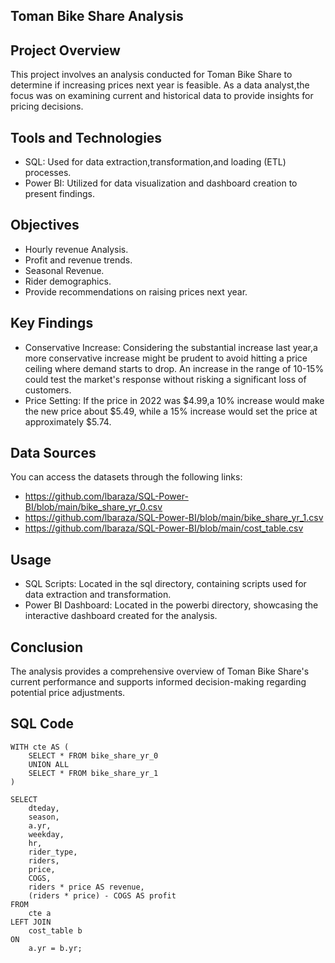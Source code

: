 ## Toman Bike Share Analysis

## Project Overview

This project involves an analysis conducted for Toman Bike Share to determine if increasing prices next year is feasible.
As a data analyst,the focus was on examining current and historical data to provide insights for pricing decisions.

## Tools and Technologies
-  SQL: Used for data extraction,transformation,and loading (ETL) processes.
-  Power BI: Utilized for data visualization and dashboard creation to present findings.
## Objectives
-  Hourly revenue Analysis.
-  Profit and revenue trends.
-  Seasonal Revenue.
-  Rider demographics.
-  Provide recommendations on raising prices next year.
## Key Findings
-  Conservative Increase: Considering the substantial increase last year,a more conservative increase might be prudent to avoid hitting a price ceiling where demand starts to drop.
  An increase in the range of 10-15% could test the market's response without risking a significant loss of customers.
-  Price Setting: If the price in 2022 was $4.99,a 10% increase would make the new price about $5.49, while a 15% increase would set the price at approximately $5.74.
## Data Sources
You can access the datasets through the following links:

-  https://github.com/lbaraza/SQL-Power-BI/blob/main/bike_share_yr_0.csv
-  https://github.com/lbaraza/SQL-Power-BI/blob/main/bike_share_yr_1.csv
-  https://github.com/lbaraza/SQL-Power-BI/blob/main/cost_table.csv
## Usage
-  SQL Scripts: Located in the sql directory, containing scripts used for data extraction and transformation.
-  Power BI Dashboard: Located in the powerbi directory, showcasing the interactive dashboard created for the analysis.

## Conclusion
The analysis provides a comprehensive overview of Toman Bike Share's current performance and supports informed decision-making regarding potential price adjustments.

## SQL Code
```
WITH cte AS (
    SELECT * FROM bike_share_yr_0
    UNION ALL
    SELECT * FROM bike_share_yr_1
)

SELECT 
    dteday, 
    season, 
    a.yr, 
    weekday, 
    hr, 
    rider_type, 
    riders, 
    price, 
    COGS, 
    riders * price AS revenue, 
    (riders * price) - COGS AS profit 
FROM 
    cte a 
LEFT JOIN 
    cost_table b 
ON 
    a.yr = b.yr;
```


